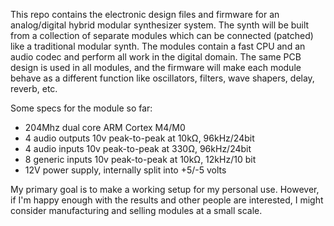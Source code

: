 
This repo contains the electronic design files and firmware for an
analog/digital hybrid modular synthesizer system. The synth will be built from
a collection of separate modules which can be connected (patched) like a
traditional modular synth. The modules contain a fast CPU and an audio codec
and perform all work in the digital domain. The same PCB design is used in all
modules, and the firmware will make each module behave as a different function
like oscillators, filters, wave shapers, delay, reverb, etc.

Some specs for the module so far:

* 204Mhz dual core ARM Cortex M4/M0
* 4 audio outputs 10v peak-to-peak at 10kΩ, 96kHz/24bit
* 4 audio inputs 10v peak-to-peak at 330Ω, 96kHz/24bit
* 8 generic inputs 10v peak-to-peak at 10kΩ, 12kHz/10 bit
* 12V power supply, internally split into +5/-5 volts 

My primary goal is to make a working setup for my personal use. However, if I'm
happy enough with the results and other people are interested, I might consider
manufacturing and selling modules at a small scale.

